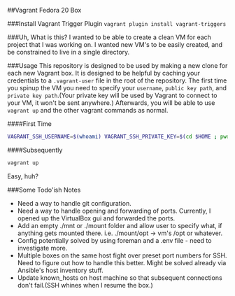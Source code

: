 ##Vagrant Fedora 20 Box

###Install Vagrant Trigger Plugin
`vagrant plugin install vagrant-triggers`

###Uh, What is this?
I wanted to be able to create a clean VM for each project that I was working on. I wanted new VM's to be easily created, and be constrained to live in a single directory.

###Usage
This repository is designed to be used by making a new clone for each new Vagrant box.
It is designed to be helpful by caching your credentials to a `.vagrant-user` file in the root of the repository.
The first time you spinup the VM you need to specify your `username`, `public key path`, and `private key path`.(Your private key will be used by Vagrant to connect to your VM, it won't be sent anywhere.)
Afterwards, you will be able to use `vagrant up` and the other vagrant commands as normal.

####First Time
```bash
VAGRANT_SSH_USERNAME=$(whoami) VAGRANT_SSH_PRIVATE_KEY=$(cd $HOME ; pwd)/.ssh/id_rsa VAGRANT_SSH_PUBLIC_KEY=$(cd $HOME ; pwd)/.ssh/id_rsa.pub vagrant up
```
####Subsequently
```bash
vagrant up
```

Easy, huh?

###Some Todo'ish Notes
- Need a way to handle git configuration.
- Need a way to handle opening and forwarding of ports. Currently, I opened up the VirtualBox gui and forwarded the ports.
- Add an empty ./mnt or ./mount folder and allow user to specify what, if anything gets mounted there. i.e. ./mount/opt -> vm's /opt or whatever.
- Config potentially solved by using foreman and a .env file - need to investigate more.
- Multiple boxes on the same host fight over preset port numbers for SSH. Need to figure out how to handle this better. Might be solved already via Ansible's host inventory stuff.
- Update known_hosts on host machine so that subsequent connections don't fail.(SSH whines when I resume the box.)
